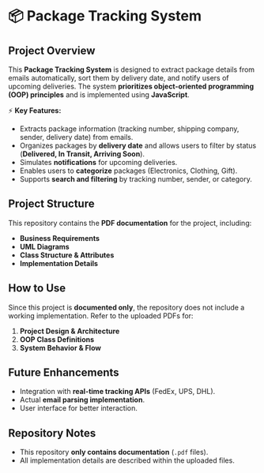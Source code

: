 # 📦 Package Tracking System

## Project Overview
This **Package Tracking System** is designed to extract package details from emails automatically, sort them by delivery date, and notify users of upcoming deliveries. The system **prioritizes object-oriented programming (OOP) principles** and is implemented using **JavaScript**. 

⚡ **Key Features:**
- Extracts package information (tracking number, shipping company, sender, delivery date) from emails.
- Organizes packages by **delivery date** and allows users to filter by status (**Delivered, In Transit, Arriving Soon**).
- Simulates **notifications** for upcoming deliveries.
- Enables users to **categorize** packages (Electronics, Clothing, Gift).
- Supports **search and filtering** by tracking number, sender, or category.

## Project Structure
This repository contains the **PDF documentation** for the project, including:
- **Business Requirements**
- **UML Diagrams**
- **Class Structure & Attributes**
- **Implementation Details**

## How to Use
Since this project is **documented only**, the repository does not include a working implementation. Refer to the uploaded PDFs for:
1. **Project Design & Architecture**
2. **OOP Class Definitions**
3. **System Behavior & Flow**

## Future Enhancements
- Integration with **real-time tracking APIs** (FedEx, UPS, DHL).
- Actual **email parsing implementation**.
- User interface for better interaction.

## Repository Notes
- This repository **only contains documentation** (`.pdf` files).  
- All implementation details are described within the uploaded files.

